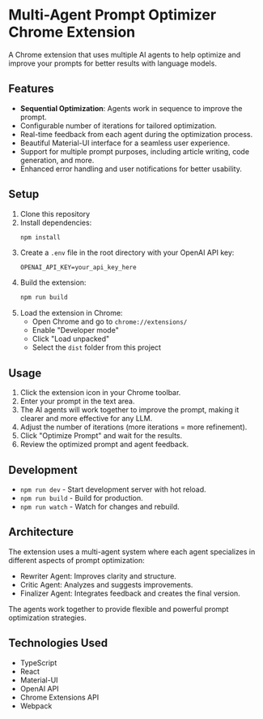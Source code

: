 # Multi-Agent Prompt Optimizer Chrome Extension

A Chrome extension that uses multiple AI agents to help optimize and improve your prompts for better results with language models.

## Features

- **Sequential Optimization**: Agents work in sequence to improve the prompt.
- Configurable number of iterations for tailored optimization.
- Real-time feedback from each agent during the optimization process.
- Beautiful Material-UI interface for a seamless user experience.
- Support for multiple prompt purposes, including article writing, code generation, and more.
- Enhanced error handling and user notifications for better usability.

## Setup

1. Clone this repository
2. Install dependencies:
   ```bash
   npm install
   ```
3. Create a `.env` file in the root directory with your OpenAI API key:
   ```
   OPENAI_API_KEY=your_api_key_here
   ```
4. Build the extension:
   ```bash
   npm run build
   ```
5. Load the extension in Chrome:
   - Open Chrome and go to `chrome://extensions/`
   - Enable "Developer mode"
   - Click "Load unpacked"
   - Select the `dist` folder from this project

## Usage

1. Click the extension icon in your Chrome toolbar.
2. Enter your prompt in the text area.
3. The AI agents will work together to improve the prompt, making it clearer and more effective for any LLM.
4. Adjust the number of iterations (more iterations = more refinement).
5. Click "Optimize Prompt" and wait for the results.
6. Review the optimized prompt and agent feedback.

## Development

- `npm run dev` - Start development server with hot reload.
- `npm run build` - Build for production.
- `npm run watch` - Watch for changes and rebuild.

## Architecture

The extension uses a multi-agent system where each agent specializes in different aspects of prompt optimization:

- Rewriter Agent: Improves clarity and structure.
- Critic Agent: Analyzes and suggests improvements.
- Finalizer Agent: Integrates feedback and creates the final version.

The agents work together to provide flexible and powerful prompt optimization strategies.

## Technologies Used

- TypeScript
- React
- Material-UI
- OpenAI API
- Chrome Extensions API
- Webpack